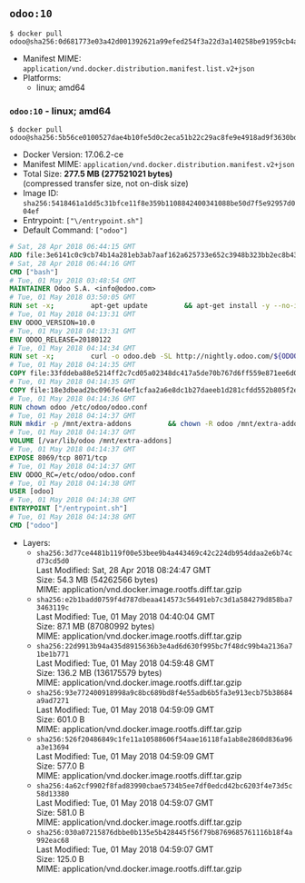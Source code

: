 ## `odoo:10`

```console
$ docker pull odoo@sha256:0d681773e03a42d001392621a99efed254f3a22d3a140258be91959cb4a6efc7
```

-	Manifest MIME: `application/vnd.docker.distribution.manifest.list.v2+json`
-	Platforms:
	-	linux; amd64

### `odoo:10` - linux; amd64

```console
$ docker pull odoo@sha256:5b56ce0100527dae4b10fe5d0c2eca51b22c29ac8fe9e4918ad9f3630bdecdac
```

-	Docker Version: 17.06.2-ce
-	Manifest MIME: `application/vnd.docker.distribution.manifest.v2+json`
-	Total Size: **277.5 MB (277521021 bytes)**  
	(compressed transfer size, not on-disk size)
-	Image ID: `sha256:5418461a1dd5c31bfce11f8e359b1108842400341088be50d7f5e92957d004ef`
-	Entrypoint: `["\/entrypoint.sh"]`
-	Default Command: `["odoo"]`

```dockerfile
# Sat, 28 Apr 2018 06:44:15 GMT
ADD file:3e6141c0c9cb74b14a281eb3ab7aaf162a625733e652c3948b323bb2ec8b4343 in / 
# Sat, 28 Apr 2018 06:44:16 GMT
CMD ["bash"]
# Tue, 01 May 2018 03:48:54 GMT
MAINTAINER Odoo S.A. <info@odoo.com>
# Tue, 01 May 2018 03:50:05 GMT
RUN set -x;         apt-get update         && apt-get install -y --no-install-recommends             ca-certificates             curl             node-less             python-gevent             python-pip             python-renderpm             python-support             python-watchdog         && curl -o wkhtmltox.deb -SL http://nightly.odoo.com/extra/wkhtmltox-0.12.1.2_linux-jessie-amd64.deb         && echo '40e8b906de658a2221b15e4e8cd82565a47d7ee8 wkhtmltox.deb' | sha1sum -c -         && dpkg --force-depends -i wkhtmltox.deb         && apt-get -y install -f --no-install-recommends         && apt-get purge -y --auto-remove -o APT::AutoRemove::RecommendsImportant=false -o APT::AutoRemove::SuggestsImportant=false npm         && rm -rf /var/lib/apt/lists/* wkhtmltox.deb         && pip install psycogreen==1.0
# Tue, 01 May 2018 04:13:31 GMT
ENV ODOO_VERSION=10.0
# Tue, 01 May 2018 04:13:31 GMT
ENV ODOO_RELEASE=20180122
# Tue, 01 May 2018 04:14:34 GMT
RUN set -x;         curl -o odoo.deb -SL http://nightly.odoo.com/${ODOO_VERSION}/nightly/deb/odoo_${ODOO_VERSION}.${ODOO_RELEASE}_all.deb         && echo '836f0fb94aee0d3771cf2188309f6079ee35f83e odoo.deb' | sha1sum -c -         && dpkg --force-depends -i odoo.deb         && apt-get update         && apt-get -y install -f --no-install-recommends         && rm -rf /var/lib/apt/lists/* odoo.deb
# Tue, 01 May 2018 04:14:35 GMT
COPY file:33fddeba88e5214ff2c7cd05a02348dc417a5de70b767d6ff559e871ee6d046a in / 
# Tue, 01 May 2018 04:14:35 GMT
COPY file:18e3dbead2bc096fe44ef1cfaa2a6e8dc1b27daeeb1d281cfdd552b805f2e767 in /etc/odoo/ 
# Tue, 01 May 2018 04:14:36 GMT
RUN chown odoo /etc/odoo/odoo.conf
# Tue, 01 May 2018 04:14:37 GMT
RUN mkdir -p /mnt/extra-addons         && chown -R odoo /mnt/extra-addons
# Tue, 01 May 2018 04:14:37 GMT
VOLUME [/var/lib/odoo /mnt/extra-addons]
# Tue, 01 May 2018 04:14:37 GMT
EXPOSE 8069/tcp 8071/tcp
# Tue, 01 May 2018 04:14:37 GMT
ENV ODOO_RC=/etc/odoo/odoo.conf
# Tue, 01 May 2018 04:14:38 GMT
USER [odoo]
# Tue, 01 May 2018 04:14:38 GMT
ENTRYPOINT ["/entrypoint.sh"]
# Tue, 01 May 2018 04:14:38 GMT
CMD ["odoo"]
```

-	Layers:
	-	`sha256:3d77ce4481b119f00e53bee9b4a443469c42c224db954ddaa2e6b74cd73cd5d0`  
		Last Modified: Sat, 28 Apr 2018 08:24:47 GMT  
		Size: 54.3 MB (54262566 bytes)  
		MIME: application/vnd.docker.image.rootfs.diff.tar.gzip
	-	`sha256:e2b1badd0759f4d787dbeaa414573c56491eb7c3d1a584279d858ba73463119c`  
		Last Modified: Tue, 01 May 2018 04:40:04 GMT  
		Size: 87.1 MB (87080992 bytes)  
		MIME: application/vnd.docker.image.rootfs.diff.tar.gzip
	-	`sha256:22d9913b94a435d8915636b3e4ad6d630f995bc7f48dc99b4a2136a71be1b771`  
		Last Modified: Tue, 01 May 2018 04:59:48 GMT  
		Size: 136.2 MB (136175579 bytes)  
		MIME: application/vnd.docker.image.rootfs.diff.tar.gzip
	-	`sha256:93e772400918998a9c8bc689bd8f4e55adb6b5fa3e913ecb75b38684a9ad7271`  
		Last Modified: Tue, 01 May 2018 04:59:09 GMT  
		Size: 601.0 B  
		MIME: application/vnd.docker.image.rootfs.diff.tar.gzip
	-	`sha256:526f20486849c1fe11a10588606f54aae16118fa1ab8e2860d836a96a3e13694`  
		Last Modified: Tue, 01 May 2018 04:59:09 GMT  
		Size: 577.0 B  
		MIME: application/vnd.docker.image.rootfs.diff.tar.gzip
	-	`sha256:4a62cf9902f8fad83990cbae5734b5ee7df0edcd42bc6203f4e73d5c58d13380`  
		Last Modified: Tue, 01 May 2018 04:59:07 GMT  
		Size: 581.0 B  
		MIME: application/vnd.docker.image.rootfs.diff.tar.gzip
	-	`sha256:030a07215876dbbe0b135e5b428445f56f79b8769685761116b18f4a992eac68`  
		Last Modified: Tue, 01 May 2018 04:59:07 GMT  
		Size: 125.0 B  
		MIME: application/vnd.docker.image.rootfs.diff.tar.gzip
